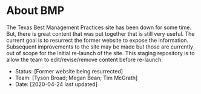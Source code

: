 # About BMP
<p> The Texas Best Management Practices site has been down for some time. But, there is great content that was put together that is still very useful. The current goal is to resurrect the former website to expose the information. Subsequent improvements to the site may be made but those are currently out of scope for the initial re-launch of the site.
This staging repository is to allow the team to edit/revise/remove content before re-launch.

* Status: [Former website being resurrected]
* Team: [Tyson Broad; Megan Bean; Tim McGrath] <!-- optional -->
* Date: [2020-04-24 last updated] <!-- optional -->
